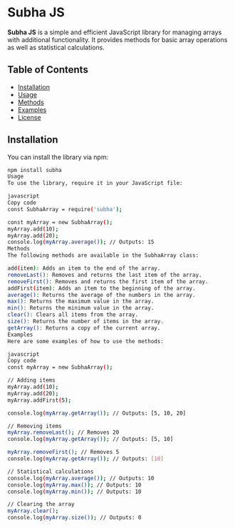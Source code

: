 # Subha JS

**Subha JS** is a simple and efficient JavaScript library for managing arrays with additional functionality. It provides methods for basic array operations as well as statistical calculations.

## Table of Contents

- [Installation](#installation)
- [Usage](#usage)
- [Methods](#methods)
- [Examples](#examples)
- [License](#license)

## Installation

You can install the library via npm:

```bash
npm install subha
Usage
To use the library, require it in your JavaScript file:

javascript
Copy code
const SubhaArray = require('subha');

const myArray = new SubhaArray();
myArray.add(10);
myArray.add(20);
console.log(myArray.average()); // Outputs: 15
Methods
The following methods are available in the SubhaArray class:

add(item): Adds an item to the end of the array.
removeLast(): Removes and returns the last item of the array.
removeFirst(): Removes and returns the first item of the array.
addFirst(item): Adds an item to the beginning of the array.
average(): Returns the average of the numbers in the array.
max(): Returns the maximum value in the array.
min(): Returns the minimum value in the array.
clear(): Clears all items from the array.
size(): Returns the number of items in the array.
getArray(): Returns a copy of the current array.
Examples
Here are some examples of how to use the methods:

javascript
Copy code
const myArray = new SubhaArray();

// Adding items
myArray.add(10);
myArray.add(20);
myArray.addFirst(5);

console.log(myArray.getArray()); // Outputs: [5, 10, 20]

// Removing items
myArray.removeLast(); // Removes 20
console.log(myArray.getArray()); // Outputs: [5, 10]

myArray.removeFirst(); // Removes 5
console.log(myArray.getArray()); // Outputs: [10]

// Statistical calculations
console.log(myArray.average()); // Outputs: 10
console.log(myArray.max()); // Outputs: 10
console.log(myArray.min()); // Outputs: 10

// Clearing the array
myArray.clear();
console.log(myArray.size()); // Outputs: 0
